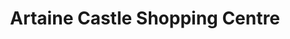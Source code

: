 ---
title: "Artaine Castle Shopping Centre"
url: /dublin/artaine-castle-shopping-centre/
shop: Einkaufszentrum
---